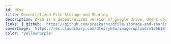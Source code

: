 ```yaml
---
id: dfss
title: Decentralized File Storage and Sharing
description: DFSS is a decentralized version of google drive. Users can upload, view, share, rename and download files.
links: { github: 'https://github.com/sreekarnv/dfile-storage-and-sharing' }
coverImage: 'https://res.cloudinary.com/dfesryh4w/image/upload/v1666187828/portfolio/dfss.png'
color: 'yellowPurple'
---
```

